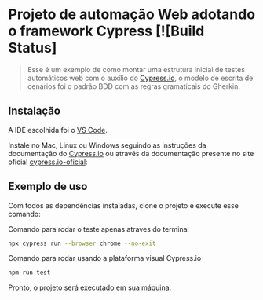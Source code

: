 # Projeto de automação Web adotando o framework Cypress [![Build Status]
> Esse é um exemplo de como montar uma estrutura inicial de testes automáticos web com o auxílio do [Cypress.io][cy], o modelo de escrita de cenários foi o padrão BDD com as regras gramaticais do Gherkin.
> 



## Instalação

A IDE escolhida foi o [VS Code][vs].

Instale no Mac, Linux ou Windows seguindo as instruções da documentação do [Cypress.io][cyDOC] ou através da documentação presente no site oficial [cypress.io-oficial][cypress.io]:


## Exemplo de uso

Com todos as dependências instaladas, clone o projeto e execute esse comando:

Comando para rodar o teste apenas atraves do terminal
```sh
npx cypress run --browser chrome --no-exit
```
Comando para rodar usando a plataforma visual Cypress.io
```sh
npm run test 
```
Pronto, o projeto será executado em sua máquina.

[cy]:https://github.com/cypress-io/cypress 
[cyDOC]:https://docs.cypress.io/guides/getting-started/installing-cypress.html#System-requirements
[cypress.io]: https://www.cypress.io/
[vs]: https://code.visualstudio.com/
